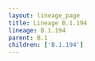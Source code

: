 ```yaml
---
layout: lineage_page
title: Lineage B.1.194
lineage: B.1.194
parent: B.1
children: ['B.1.194']
---
```

